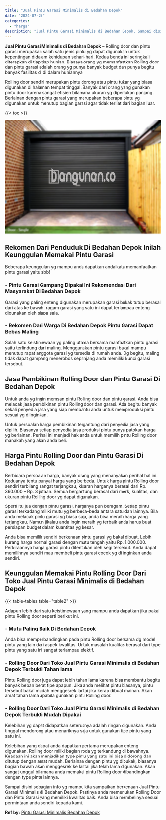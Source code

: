 ```yaml
---
title: "Jual Pintu Garasi Minimalis di Bedahan Depok"
date: "2024-07-25"
categories: 
  - "harga"
description: "Jual Pintu Garasi Minimalis di Bedahan Depok. Sampai disini sebagian info yg mampu kita sampaikan berkenaan Jual Pintu Garasi Minimalis di Bedahan Depok. Pas..."
---
```


**Jual Pintu Garasi Minimalis di Bedahan Depok** – Rolling door dan pintu garasi merupakan salah satu jenis pintu yg dapat digunakan untuk kepentingan didalam kehidupan sehari-hari. Kedua benda ini seringkali diterapkan di tiap tiap hunian. Biasaya orang yg memanfaatkan Rolling door dan pintu garasi adalah orang yg punya banyak budget dan punya begitu banyak fasilitas di di dalam huniannya.

Rolling door sendiri merupakan pintu dorong atau pintu tukar yang biasa digunakan di halaman tempat tinggal. Banyak dari orang yang gunakan pintu door karena sangat efisien bilamana ukuran yg diperlukan panjang. Berlainan dengan pintu garasi yang merupakan beberapa pintu yg digunakan untuk menutup bagian garasi agar tidak terliat dari bagian luar.

{{< toc >}}

![Jual Pintu Garasi Minimalis di Bedahan Depok](/images/pintu-garasi-05.png)

## Rekomen Dari Penduduk Di Bedahan Depok Inilah Keunggulan Memakai Pintu Garasi

Beberapa keunggulan yg mampu anda dapatkan andaikata memanfaatkan pintu garasi yaitu sbb!

### \- Pintu Garasi Gampang Dipakai Ini Rekomendasi Dari Masyarakat Di Bedahan Depok

Garasi yang paling enteng digunakan merupakan garasi bukak tutup berasal dari atas ke bawah. ragam garasi yang satu ini dapat terlampau enteng digunakan oleh siapa saja.

### \- Rekomen Dari Warga Di Bedahan Depok Pintu Garasi Dapat Bebas Maling

Salah satu keistimewaan yg paling utama bersama manfaatkan pintu garasi yaitu terlindung dari maling. Menggunakan pintu garasi bakal mampu menutup rapat anggota garasi yg tersedia di rumah anda. Dg begitu, maling tidak dapat gampang menerobos sepanjang anda memiliki kunci garasi tersebut.

## Jasa Pembikinan Rolling Door dan Pintu Garasi Di Bedahan Depok

Untuk anda yg ingin memsan pintu Rolling door dan pintu garasi. Anda bisa melacak jasa pembikinan pintu Rolling door dan garasi. Ada begitu banyak sekali penyedia jasa yang siap membantu anda untuk memproduksi pintu sesuai yg diinginkan.

Untuk persoalan harga pembikinan tergantung dari penyedia jasa yang dipilih. Biasanya setiap penyedia jasa produksi pintu punya patokan harga yg berlainan. Perihal ini menjadi hak anda untuk memilih pintu Rolling door manakah yang akan anda beli.

## Harga Pintu Rolling Door dan Pintu Garasi Di Bedahan Depok

Berbicara persoalan harga, banyak orang yang menanyakan perihal hal ini. Keduanya tentu punyai harga yang berbeda. Untuk harga pintu Rolling door sendiri terbilang sangat terjangkau, kisaran harganya berasal dari Rp. 360.000 – Rp. 3 jutaan. Semua bergantung berasal dari merk, kualitas, dan ukuran pintu Rolling door yg dapat digunakan.

Sperti itu jua dengan pintu garasi, harganya pun beragam. Setiap pintu garasi terkadang miliki mutu yg berbeda-beda antara satu dan lainnya. Bila anda melacak pintu garasi yg biasa saja, anda bisa meraih harga yang terjangkau. Namun jikalau anda ingin meraih yg terbaik anda harus buat persiapan budget dalam kuantitas yg besar.

Anda bisa memilih sendiri berkenaan pintu garasi yg bakal dibuat. Lebih kurang harga normal garasi dengan mutu tengah yaitu Rp. 1.000.000. Perkiraannya harga garasi pintu ditentukan oleh segi tersebut. Anda dapat memilihnya sendiri mau membeli pintu garasi cocok yg di inginkan anda sendiri.

## Keunggulan Memakai Pintu Rolling Door Dari Toko Jual Pintu Garasi Minimalis di Bedahan Depok

{{< table-tables table="table2" >}}

Adapun lebih dari satu keistimewaan yang mampu anda dapatkan jika pakai pintu Rolling door seperti berikut ini.

### \- Mutu Paling Baik Di Bedahan Depok

Anda bisa memperbandingkan pada pintu Rolling door bersama dg model pintu yang lain dari aspek kwalitas. Untuk masalah kualitas berasal dari type pintu yang satu ini sangat terlampau efektif.

### \- Rolling Door Dari Toko Jual Pintu Garasi Minimalis di Bedahan Depok Terbukti Tahan lama

Pintu Rolling door juga dapat lebih tahan lama karena bisa membantu begitu banyak beban berat tipe apapun. Jika anda melihat pintu biasanya, pintu tersebut bakal mudah menggesrek lantai jika kerap dibuat mainan. Akan amat tahan lama apabila gunakan pintu Rolling door.

### \- Rolling Door Dari Toko Jual Pintu Garasi Minimalis di Bedahan Depok Terbukti Mudah Dipakai

Kelebihan yg dapat didapatkan seterusnya adalah ringan digunakan. Anda tinggal mendorong atau menariknya saja untuk gunakan tipe pintu yang satu ini.

Kelebihan yang dapat anda dapatkan pertama merupakan enteng digunakan. Rolling door miliki bagian roda yg terkandung di bawahnya. Keadaan ini akan menjadikan type pintu yang satu ini bisa didorong dan ditutup dengan amat mudah. Berlainan dengan pintu yg dibukak, biasanya bagian bawah akan menggesrek ke lantai jika telah lama digunakan. Akan sangat unggul bilamana anda memakai pintu Rolling door dibandingkan dengan type pintu lainnya.

Sampai disini sebagian info yg mampu kita sampaikan berkenaan Jual Pintu Garasi Minimalis di Bedahan Depok. Pastinya anda memerlukan Rolling Door dan Pintu Garasi yang memiliki kwalitas baik. Anda bisa membelinya sesuai permintaan anda sendiri kepada kami.

**Ref by:** [Pintu Garasi Minimalis Bedahan Depok](https://id.wikipedia.org/wiki/Pintu)
